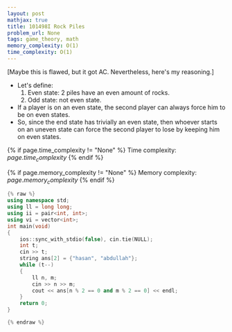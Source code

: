 ```yaml
---
layout: post
mathjax: true
title: 101498I Rock Piles
problem_url: None
tags: game_theory, math 
memory_complexity: O(1) 
time_complexity: O(1) 
---
```


 [Maybe this is flawed, but it got AC. Nevertheless, here's my reasoning.]
 - Let's define:
     1. Even state: 2 piles have an even amount of rocks.
     2. Odd state: not even state.
 - If a player is on an even state, the second player can always force him to
be on even states.
 - So, since the end state has trivially an even state, then whoever
starts on an uneven state can force the second player to lose by keeping him
on even states.



{% if page.time_complexity != "None" %}
Time complexity: ${{ page.time_complexity }}$
{% endif %}

{% if page.memory_complexity != "None" %}
Memory complexity: ${{ page.memory_complexity }}$
{% endif %}

```cpp
{% raw %}
using namespace std;
using ll = long long;
using ii = pair<int, int>;
using vi = vector<int>;
int main(void)
{
    ios::sync_with_stdio(false), cin.tie(NULL);
    int t;
    cin >> t;
    string ans[2] = {"hasan", "abdullah"};
    while (t--)
    {
        ll n, m;
        cin >> n >> m;
        cout << ans[n % 2 == 0 and m % 2 == 0] << endl;
    }
    return 0;
}

{% endraw %}
```
